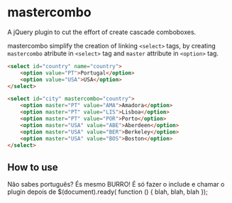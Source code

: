 # mastercombo

A jQuery plugin to cut the effort of create cascade comboboxes.

mastercombo simplify the creation of linking ``<select>`` tags, by creating ``mastercombo`` atribute in ``<select>`` tag and ``master`` attribute in ``<option>`` tag.

```html
<select id="country" name="country">
    <option value="PT">Portugal</option>
    <option value="USA">USA</option>
</select>

<select id="city" mastercombo="country">
    <option master="PT" value="AMA">Amadora</option>
    <option master="PT" value="LIS">Lisboa</option>
    <option master="PT" value="POR">Porto</option>
    <option master="USA" value="ABE">Aberdeen</option>
    <option master="USA" value="BER">Berkeley</option>
    <option master="USA" value="BOS">Boston</option>
</select>
```

## How to use

Não sabes português? És mesmo BURRO! É só fazer o include e chamar o plugin depois de $(document).ready( function () { blah, blah, blah }); 
